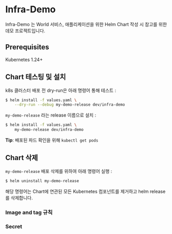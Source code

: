 # Infra-Demo

Infra-Demo 는 World 서비스, 애플리케이션을 위한 Helm Chart 작성 시 참고를 위한 데모 프로젝트입니다.

## Prerequisites

Kubernetes 1.24+

## Chart 테스팅 및 설치

k8s 클러스터 배포 전 dry-run은 아래 명령어 통해 테스트 :

```bash
$ helm install -f values.yaml \
    --dry-run --debug my-demo-release dev/infra-demo
```

`my-demo-release` 라는 release 이름으로 설치 :

```bash
$ helm install -f values.yaml \
    my-demo-release dev/infra-demo
```

**Tip**: 배포된 파드 확인을 위해 `kubectl get pods`

## Chart 삭제

`my-demo-release` 배포 삭제를 위하여 아래 명령어 실행 :

```bash
$ helm uninstall my-demo-release
```
해당 명령어는 Chart에 연관된 모든 Kubernetes 컴포넌트를 제거하고 helm release를 삭제합니다.

### Image and tag 규칙

### Secret
